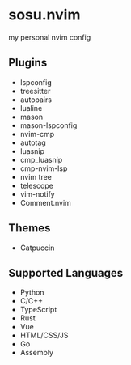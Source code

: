 # sosu.nvim
my personal nvim config

## Plugins
- lspconfig
- treesitter
- autopairs
- lualine
- mason
- mason-lspconfig
- nvim-cmp
- autotag
- luasnip
- cmp_luasnip
- cmp-nvim-lsp
- nvim tree
- telescope
- vim-notify
- Comment.nvim

## Themes
- Catpuccin

## Supported Languages
- Python
- C/C++
- TypeScript
- Rust
- Vue
- HTML/CSS/JS
- Go
- Assembly

